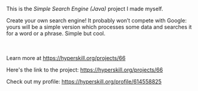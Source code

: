 This is the *Simple Search Engine (Java)* project I made myself.


<p>Create your own search engine! It probably won’t compete with Google: yours will be a simple version which processes some data and searches it for a word or a phrase. Simple but cool.</p><br/><br/>Learn more at <a href="https://hyperskill.org/projects/66?utm_source=ide&utm_medium=ide&utm_campaign=ide&utm_content=project-card">https://hyperskill.org/projects/66</a>

Here's the link to the project: https://hyperskill.org/projects/66

Check out my profile: https://hyperskill.org/profile/614558825